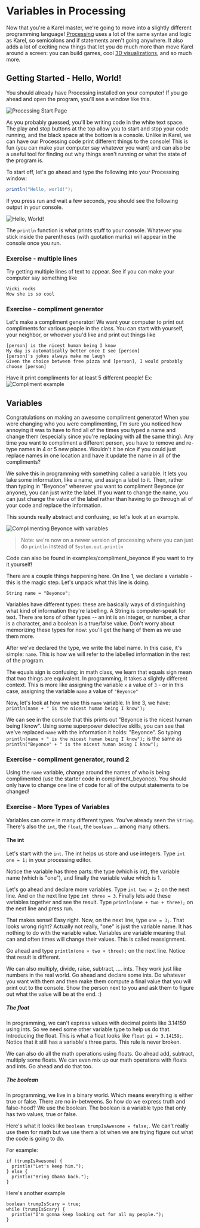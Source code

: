 # Variables in Processing

Now that you're a Karel master, we're going to move into a slightly different programming language! [Processing](https://processing.org/) uses a lot of the same syntax and logic as Karel, so semicolons and if statements aren't going anywhere. It also adds a lot of exciting new things that let you do much more than move Karel around a screen: you can build games, cool [3D visualizations](https://www.behance.net/gallery/Phantogram/14442795), and so much more.

## Getting Started - Hello, World!

You should already have Processing installed on your computer! If you go ahead and open the program, you'll see a window like this.

![Processing Start Page](img/processing-start.png)

As you probably guessed, you'll be writing code in the white text space. The play and stop buttons at the top allow you to start and stop your code running, and the black space at the bottom is a console. Unlike in Karel, we can have our Processing code print different things to the console! This is fun (you can make your computer say whatever you want) and can also be a useful tool for finding out why things aren't running or what the state of the program is.

To start off, let's go ahead and type the following into your Processing window:

```java
println("Hello, world!");
```

If you press run and wait a few seconds, you should see the following output in your console.

![Hello, World!](img/hello-world.png)

The `println` function is what prints stuff to your console. Whatever you stick inside the parentheses (with quotation marks) will appear in the console once you run.

### Exercise - multiple lines

Try getting multiple lines of text to appear. See if you can make your computer say something like
```
Vicki rocks
Wow she is so cool
```

### Exercise - compliment generator

Let's make a compliment generator! We want your computer to print out compliments for various people in the class. You can start with yourself, your neighbor, or whoever you'd like and print out things like
```
[person] is the nicest human being I know
My day is automatically better once I see [person]
[person]'s jokes always make me laugh
Given the choice between free pizza and [person], I would probably choose [person]
```

Have it print compliments for at least 5 different people! Ex:
![Compliment example](img/compliment-beyonce.png)

## Variables

Congratulations on making an awesome compliment generator! When you were changing who you were complimenting, I'm sure you noticed how annoying it was to have to find all of the times you typed a name and change them (especially since you're replacing with all the same thing). Any time you want to compliment a different person, you have to remove and re-type names in 4 or 5 new places. Wouldn't it be nice if you could just replace names in one location and have it update the name in all of the compliments?

We solve this in programming with something called a variable. It lets you take some information, like a name, and assign a label to it. Then, rather than typing in "Beyonce" wherever you want to compliment Beyonce (or anyone), you can just write the label. If you want to change the name, you can just change the value of the label rather than having to go through all of your code and replace the information.

This sounds really abstract and confusing, so let's look at an example.

![Complimenting Beyonce with variables](img/compliment-beyonce-var.png)

> Note: we're now on a newer version of processing where you can just do `println` instead of `System.out.println`

Code can also be found in examples/compliment_beyonce if you want to try it yourself!

There are a couple things happening here. On line 1, we declare a variable - this is the magic step. Let's unpack what this line is doing.

```String name = "Beyonce";```

Variables have different types: these are basically ways of distinguishing what kind of information they're labelling. A String is computer-speak for text. There are tons of other types -- an int is an integer, or number, a char is a character, and a boolean is a true/false value. Don't worry about memorizing these types for now: you'll get the hang of them as we use them  more.

After we've declared the type, we write the label name. In this case, it's simple: ```name```. This is how we will refer to the labelled information in the rest of the program.

The equals sign is confusing: in math class, we learn that equals sign mean that two things are equivalent. In programming, it takes a slightly different context. This is more like assigning the variable ```x``` a value of ```3``` - or in this case, assigning the variable ```name``` a value of ```"Beyonce"```

Now, let's look at how we use this ```name``` variable. In line 3, we have:
```println(name + " is the nicest human being I know");```

We can see in the console that this prints out "Beyonce is the nicest human being I know". Using some superpower detective skills, you can see that we've replaced ```name``` with the information it holds: "Beyonce". So typing ```println(name + " is the nicest human being I know");``` is the same as ```println("Beyonce" + " is the nicest human being I know");```

### Exercise - compliment generator, round 2

Using the ```name``` variable, change around the names of who is being complimented (use the starter code in compliment_beyonce). You should only have to change one line of code for all of the output statements to be changed!

### Exercise - More Types of Variables

Variables can come in many different types. You've already seen the `String`. There's also the `int`, the `float`, the `boolean` ... among many others. 

#### The int
Let's start with the `int`. The int helps us store and use integers. 
Type ```int one = 1;``` in your processing editor. 

Notice the variable has three parts: the type (which is int), the variable name (which is "one"), and finally the variable value which is 1.

Let's go ahead and declare more variables. 
Type ```int two = 2;``` on the next line. And on the next line type ```int three = 3```. 
Finally lets add these variables together and see the result. 
Type ```println(one + two + three);``` on the next line and press run. 

That makes sense! Easy right. 
Now, on the next line, type ```one = 3;```. That looks wrong right?
Actually not really, "one" is just the variable name. It has nothing to do with the variable value. Variables are variable meaning that can and often times will change their values. This is called reassignment. 

Go ahead and type ```println(one + two + three);``` on the next line. Notice that result is different. 

We can also multiply, divide, raise, subtract, .... ints. They work just like numbers in the real world. 
Go ahead and declare some ints. Do whatever you want with them and then make them compute a final value that you will print out to the console. Show the person next to you and ask them to figure out what the value will be at the end. :)

##### The float
In programming, we can't express values with decimal points like 3.14159 using ints. So we need some other variable type to help us do that. Introducing the float. 
This is what a float looks like ```float pi = 3.14159;```. Notice that it still has a variable's three parts. This rule is never broken. 

We can also do all the math operations using floats. Go ahead add, subtract, multiply some floats. We can even mix up our math operations with floats and ints. Go ahead and do that too. 

##### The boolean
In programming, we live in a binary world. Which means everything is either true or false. There are no in-betweens. So how do we express truth and false-hood? We use the boolean. The boolean is a variable type that only has two values, true or false. 

Here's what it looks like ```boolean trumpIsAwesome = false;```. We can't really use them for math but we use them a lot when we are trying figure out what the code is going to do. 

For example:
```
if (trumpIsAwesome) {
  println("Let's keep him.");
} else {
  println("Bring Obama back.");
}
```

Here's another example
```
boolean trumpIsScary = true;
while (trumpIsScary) {
  println("I'm gonna keep looking out for all my people.");
}
```
